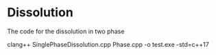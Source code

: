 # Dissolution
The code for the dissolution in two phase

clang++ SinglePhaseDissolution.cpp Phase.cpp -o test.exe -std=c++17
